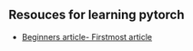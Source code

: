 ## Resouces for learning pytorch

 - [Beginners article- Firstmost article](https://towardsdatascience.com/understanding-pytorch-with-an-example-a-step-by-step-tutorial-81fc5f8c4e8e#40de)
